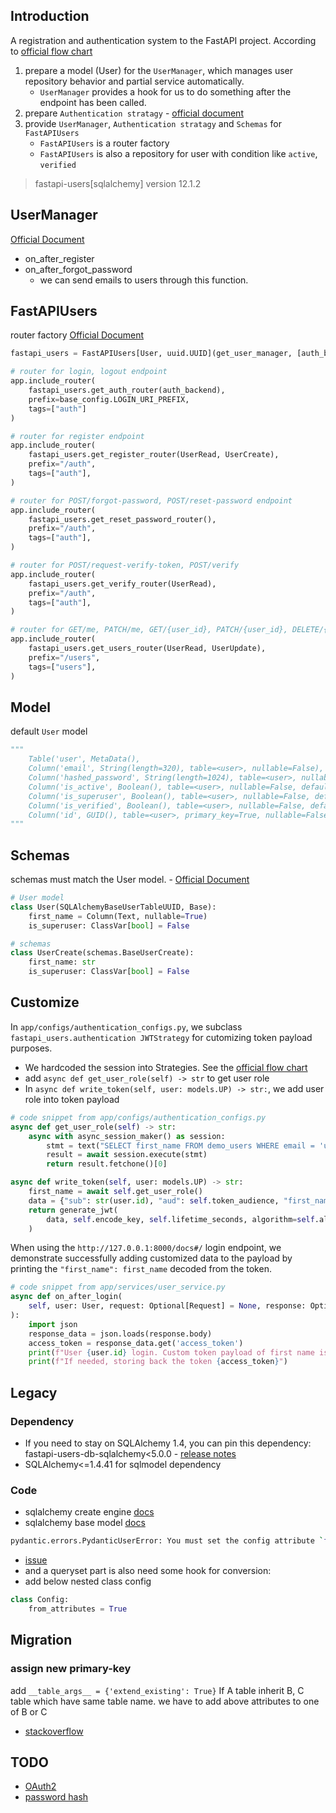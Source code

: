 ## Introduction

A registration and authentication system to the FastAPI project. 
According to [official flow chart](https://fastapi-users.github.io/fastapi-users/12.1/configuration/overview/)
1. prepare a model (User) for the `UserManager`, which manages user repository behavior and partial service automatically.
    - `UserManager` provides a hook for us to do something after the endpoint has been called.
2. prepare `Authentication stratagy` - [official document](https://fastapi-users.github.io/fastapi-users/12.1/configuration/authentication/)
3. provide `UserManager`, `Authentication stratagy` and `Schemas` for `FastAPIUsers`
    - `FastAPIUsers` is a router factory
    - `FastAPIUsers` is also a repository for user with condition like `active`, `verified`

> fastapi-users[sqlalchemy] version 12.1.2

## UserManager

[Official Document](https://fastapi-users.github.io/fastapi-users/12.1/configuration/user-manager/)
- on_after_register
- on_after_forgot_password
    - we can send emails to users through this function.

## FastAPIUsers

router factory [Official Document](https://fastapi-users.github.io/fastapi-users/12.1/usage/routes/)
```python
fastapi_users = FastAPIUsers[User, uuid.UUID](get_user_manager, [auth_backend])

# router for login, logout endpoint
app.include_router(
    fastapi_users.get_auth_router(auth_backend),
    prefix=base_config.LOGIN_URI_PREFIX,
    tags=["auth"]
)

# router for register endpoint
app.include_router(
    fastapi_users.get_register_router(UserRead, UserCreate),
    prefix="/auth",
    tags=["auth"],
)

# router for POST/forgot-password, POST/reset-password endpoint
app.include_router(
    fastapi_users.get_reset_password_router(),
    prefix="/auth",
    tags=["auth"],
)

# router for POST/request-verify-token, POST/verify
app.include_router(
    fastapi_users.get_verify_router(UserRead),
    prefix="/auth",
    tags=["auth"],
)

# router for GET/me, PATCH/me, GET/{user_id}, PATCH/{user_id}, DELETE/{user_id}
app.include_router(
    fastapi_users.get_users_router(UserRead, UserUpdate),
    prefix="/users",
    tags=["users"],
)
```


## Model

default `User` model

```python
"""
    Table('user', MetaData(), 
    Column('email', String(length=320), table=<user>, nullable=False),
    Column('hashed_password', String(length=1024), table=<user>, nullable=False),
    Column('is_active', Boolean(), table=<user>, nullable=False, default=ColumnDefault(True)),
    Column('is_superuser', Boolean(), table=<user>, nullable=False, default=ColumnDefault(False)), 
    Column('is_verified', Boolean(), table=<user>, nullable=False, default=ColumnDefault(False)),
    Column('id', GUID(), table=<user>, primary_key=True, nullable=False, default=ColumnDefault(<function uuid4 at 0x1057a5b40>)), schema=None)
"""
```


## Schemas

schemas must match the User model. - [Official Document](https://fastapi-users.github.io/fastapi-users/12.1/configuration/schemas/)

```python
# User model
class User(SQLAlchemyBaseUserTableUUID, Base):
    first_name = Column(Text, nullable=True)
    is_superuser: ClassVar[bool] = False

# schemas
class UserCreate(schemas.BaseUserCreate):
    first_name: str
    is_superuser: ClassVar[bool] = False

```

## Customize

In `app/configs/authentication_configs.py`, we subclass `fastapi_users.authentication JWTStrategy` for cutomizing token payload purposes.
- We hardcoded the session into Strategies. See the [official flow chart](https://fastapi-users.github.io/fastapi-users/12.1/configuration/overview/)
- add `async def get_user_role(self) -> str` to get user role
- In `async def write_token(self, user: models.UP) -> str:`, we add user role into token payload

```python
# code snippet from app/configs/authentication_configs.py
async def get_user_role(self) -> str:
    async with async_session_maker() as session:
        stmt = text("SELECT first_name FROM demo_users WHERE email = 'user@example.com'")
        result = await session.execute(stmt)
        return result.fetchone()[0]

async def write_token(self, user: models.UP) -> str:
    first_name = await self.get_user_role()
    data = {"sub": str(user.id), "aud": self.token_audience, "first_name": first_name}
    return generate_jwt(
        data, self.encode_key, self.lifetime_seconds, algorithm=self.algorithm
    )

```

When using the `http://127.0.0.1:8000/docs#/` login endpoint, we demonstrate successfully adding customized data to the payload by printing the `"first_name": first_name` decoded from the token.

```python
# code snippet from app/services/user_service.py
async def on_after_login(
    self, user: User, request: Optional[Request] = None, response: Optional[Response] = None,
):
    import json
    response_data = json.loads(response.body)
    access_token = response_data.get('access_token')
    print(f"User {user.id} login. Custom token payload of first name is {parse_jwt(access_token)}")
    print(f"If needed, storing back the token {access_token}")

```

## Legacy

### Dependency

- If you need to stay on SQLAlchemy 1.4, you can pin this dependency: fastapi-users-db-sqlalchemy<5.0.0 - [release notes](https://github.com/fastapi-users/fastapi-users/releases)
- SQLAlchemy<=1.4.41 for sqlmodel dependency

### Code

- sqlalchemy create engine [docs](https://docs.sqlalchemy.org/en/20/orm/extensions/asyncio.html)
- sqlalchemy base model [docs](https://docs.sqlalchemy.org/en/14/orm/declarative_styles.html)

```bash
pydantic.errors.PydanticUserError: You must set the config attribute `from_attributes=True` to use from_orm
```
- [issue](https://github.com/pydantic/pydantic/discussions/5393)
- and a queryset part is also need some hook for conversion:
- add below nested class config 
```python
class Config:
    from_attributes = True
```

## Migration

### assign new primary-key

add `__table_args__ = {'extend_existing': True}`
If A table inherit B, C table which have same table name.
we have to add above attributes to one of B or C

- [stackoverflow](https://stackoverflow.com/questions/37908767/table-roles-users-is-already-defined-for-this-metadata-instance)

## TODO

- [OAuth2](https://fastapi-users.github.io/fastapi-users/12.1/configuration/oauth/)
- [password hash](https://fastapi-users.github.io/fastapi-users/12.1/configuration/password-hash/)

